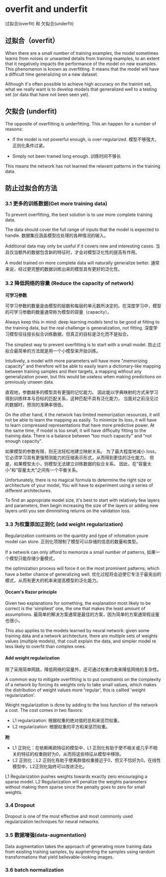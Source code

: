# overfit and underfit

过拟合(overfit) 和 欠拟合(underfit)

## 过拟合（overfit）

When there are a small number of training examples,
the model sometimes learns from noises or unwanted details from training examples,
to an extent that it negatively impacts the performance of the model on new examples.
This phenomenon is known as overfitting.
It means that the model will have a difficult time generalizing on a new dataset.

Although it's often possible to achieve high accuracy on the trainint set,
what we really want is to develop models that generalized well to a testing set
(or data that have not been seen yet).

## 欠拟合 (underfit)

The opposite of overfitting is underfitting.
This an happen for a number of reasons:

* If the model is not powerful enough, is over-regularized.
  模型不够强大，正则化条件过紧。

* Simply not been trained long enough.
  训练时间不够长

This means the network has not learned the relavant patterns in the training data.

## 防止过拟合的方法

### 3.1 更多的训练数据(Get more training data)

To prevent overfitting, the best solution is to use more complete training data.

The data should cover the full range of inputs that the model is expected to handle.
数据集应涵盖模型应处理的各种情况的输入。

Additional data may only be useful if it covers new and interesting cases.
当且仅当额外的数据包含新的特征时，才会对模型泛化性的提高有作用。

A model trained on more complete data will naturally generalize better.
通常来说，经过更完整的数据训练出来的模型具有更好的泛化性。

### 3.2 降低网络的容量 (Reduce the capacity of network)

**可学习参数**

可学习参数的数量是由模型的层数和每层的单元数所决定的。在深度学习中，模型的可学习参数的数量通常称为模型的容量（capacity）。

Always keep this in mind: deep learning models tend to be good at fitting to the training data,
but the real challenge is generalization, not fitting.
深度学习模型往往擅长拟合训练数据，但真正的目标是泛化而不是拟合。

The simpliest way to prevent overfitting is to start with a small model.
防止过拟合最简单的方法就是用一个小模型来开始训练。

Intuitively, a model with more parameters will have more "memorizing capacity" and therefore will be able to
easily learn a dictionary-like mapping between training samples and their targets, a mapping without any generalization
power, but this would be useless when making predictions on previously unseen data.

直观地，参数越多的模型具有更强的记忆能力。
因此能以字典映射的方式来学习得到训练样本与目标的匹配关系，这种匹配不具有泛化能力，
当面对之前没见过的数据时，预测的准确率很低。

On the other hand, it the network has limited memorization resources, it will not be able to learn the mapping as easily.
To minimize its loss, it will have to learn compressed representations that have more predictive power.
At the same time, if model is too small, it will have difficulty fitting to the training data.
There is a balance between "too much capacity" and "not enough capacity".

如果模型的参数有限，则无法轻松地建立映射关系。
为了最大程度地减小 loss，它必须学习具有更强预测能力的压缩表示形式，从而得到更佳的泛化能力。
但是，如果模型太小，则模型无法建立训练数据的拟合关系。
因此，在“容量太小”和“容量太大”之间有一个平衡关系。

Unfortunately, there is no magical formula to determine the right size or architecture of your model,
You will have to experiment using a series of different architectures.

To find an appropriate model size, it's best to start with relatively few layers and parameters,
then begin increasing the size of the layers or adding new layers until you see diminishing returns on the validation loss.


### 3.3 为权重添加正则化 (add weight regularization)

Regularization contraints on the quantity and type of infomation youre model can store.
正则化项限制了模型可以存储的信息的数量和类型。

If a network can only afford to memorize a small number of patterns,
如果一个模型只能存储少量模式，

the optimization process will force it on the most prominent patterns,
which have a better chance  of generalizing well.
优化过程将会迫使它专注于最突出的模式，从而有更大的机率来提高模型的泛化能力。


#### Occam's Razor principle

Given two explanations for something, the explanation most likely to be correct is the 'simpliest' one,
the one that makes the least amount of assumptions.
最简单的解决方案通常是最佳的方案，因为简单的方案通常假设量也很小。

This also applies to the models learned by neural network:
given some training data and a network architecture, there are multiple sets of weights values (multiple models),
that coult explain the data, and simpler model re less likely to overfit than complex ones.

#### Add weight regularization

除了采用简单网路，降低网络的容量外，还可通过权重约束来降低网络的复杂性。

A common way to mitigate overfitting is to put constraints on the complexity of a network
by forcing its weights only to take small values, which makes the distribution of
weight values more 'regular', this is callled 'weight regularization'.

Weight regularization is done by adding to the loss function of the network a cost.
The cost comes in two flavors:

* L1 regularization: 根据权重的绝对值的总和来惩罚权重。
* L2 regularization: 根据权重的平方和来惩罚权重。

**附**

* L1 正则化：在依赖稀疏特征的模型中，L1 正则化有助于使不相关或几乎不相关的特征的权重刚好为0，从而将这些特征从模型中移除。
* L2 正则化：L2 正则化有助于使离群值权重接近于0，但又不恰好为0。在线性模型中，L2正则化始终可以改进泛化。

L1 Regularization pushes weights towards exactly zero encouraging a sparse model.
L2 Regularization will penalize the weights parameters without making them sparse since the penalty goes to zero for small weights.


### 3.4 Dropout

Dropout is one of the most effective and most commonly used regularization techniques for neural networks.

### 3.5 数据增强(data-augmentation)

Data augmentation takes the approach of generating more training data from existing training samples,
by augmenting the samples using random transformations that yield believable-looking images.

### 3.6 batch normalization
